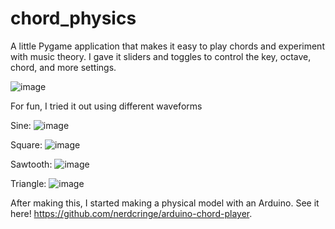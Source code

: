 # chord_physics
A little Pygame application that makes it easy to play chords and experiment with music theory.
I gave it sliders and toggles to control the key, octave, chord, and more settings.

![image](https://github.com/nerdcringe/chord_physics/assets/54510965/e5eddb9b-c98c-4c81-a37e-45d97b5cb99e)

For fun, I tried it out using different waveforms

Sine:
![image](https://github.com/nerdcringe/chord_physics/assets/54510965/c677a942-143b-441e-aa85-2cba37372d10)

Square:
![image](https://github.com/nerdcringe/chord_physics/assets/54510965/22b0d757-89f0-4ff7-891e-c79ec49144da)

Sawtooth:
![image](https://github.com/nerdcringe/chord_physics/assets/54510965/55997dac-4a49-4c88-b22b-525c089d0d7b)

Triangle:
![image](https://github.com/nerdcringe/chord_physics/assets/54510965/46e31d2a-8382-4d12-9bbb-cd3e2ba923c5)


After making this, I started making a physical model with an Arduino. See it here! https://github.com/nerdcringe/arduino-chord-player.
